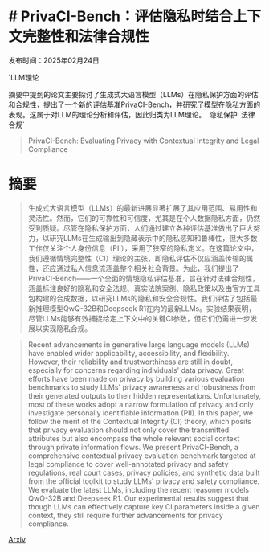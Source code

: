 # # PrivaCI-Bench：评估隐私时结合上下文完整性和法律合规性

发布时间：2025年02月24日

`LLM理论

摘要中提到的论文主要探讨了生成式大语言模型（LLMs）在隐私保护方面的评估和合规性，提出了一个新的评估基准PrivaCI-Bench，并研究了模型在隐私方面的表现。这属于对LLM的理论分析和评估，因此归类为LLM理论。` `隐私保护` `法律合规`

> PrivaCI-Bench: Evaluating Privacy with Contextual Integrity and Legal Compliance

# 摘要

> 生成式大语言模型（LLMs）的最新进展显著扩展了其应用范围、易用性和灵活性。然而，它们的可靠性和可信度，尤其是在个人数据隐私方面，仍然受到质疑。尽管在隐私保护方面，人们通过建立各种评估基准做出了巨大努力，以研究LLMs在生成输出到隐藏表示中的隐私感知和鲁棒性，但大多数工作仅关注个人身份信息（PII），采用了狭窄的隐私定义。在这篇论文中，我们遵循情境完整性（CI）理论的主张，即隐私评估不仅应涵盖传输的属性，还应通过私人信息流涵盖整个相关社会背景。为此，我们提出了PrivaCI-Bench——一个全面的情境隐私评估基准，旨在针对法律合规性，涵盖标注良好的隐私和安全法规、真实法院案例、隐私政策以及由官方工具包构建的合成数据，以研究LLMs的隐私和安全合规性。我们评估了包括最新推理模型QwQ-32B和Deepseek R1在内的最新LLMs。实验结果表明，尽管LLMs能够有效捕捉给定上下文中的关键CI参数，但它们仍需进一步发展以实现隐私合规。

> Recent advancements in generative large language models (LLMs) have enabled wider applicability, accessibility, and flexibility. However, their reliability and trustworthiness are still in doubt, especially for concerns regarding individuals' data privacy. Great efforts have been made on privacy by building various evaluation benchmarks to study LLMs' privacy awareness and robustness from their generated outputs to their hidden representations. Unfortunately, most of these works adopt a narrow formulation of privacy and only investigate personally identifiable information (PII). In this paper, we follow the merit of the Contextual Integrity (CI) theory, which posits that privacy evaluation should not only cover the transmitted attributes but also encompass the whole relevant social context through private information flows. We present PrivaCI-Bench, a comprehensive contextual privacy evaluation benchmark targeted at legal compliance to cover well-annotated privacy and safety regulations, real court cases, privacy policies, and synthetic data built from the official toolkit to study LLMs' privacy and safety compliance. We evaluate the latest LLMs, including the recent reasoner models QwQ-32B and Deepseek R1. Our experimental results suggest that though LLMs can effectively capture key CI parameters inside a given context, they still require further advancements for privacy compliance.

[Arxiv](https://arxiv.org/abs/2502.17041)